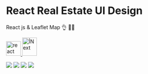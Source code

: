 # React Real Estate UI Design

React js & Leaflet Map 👌 🤩✅

  <a href="https://reactjs.org/" target="_blank" rel="noreferrer">
    <img
      src="https://camo.githubusercontent.com/d764e0d1b0bb6fc6e65157b3c98b9e203a13a17390309fad633406c3324dbfb2/68747470733a2f2f72656163746e61746976652e6465762f696d672f6865616465725f6c6f676f2e737667"
      alt="react"
      width="40"
      height="40"
    />
  </a>
<a href="https://nextjs.org/" target="_blank" rel="noreferrer">
    <img
      src="https://s31.picofile.com/file/8473552726/lead.png"
      alt="أNext"
      width="40"
      height="50"
    />
  </a>
  

![](https://s30.picofile.com/file/8473552550/real_estate_4_.png)
![](https://s31.picofile.com/file/8473552568/real_estate_5_.png)
![](https://s31.picofile.com/file/8473552592/real_estate_2_.png)
![](https://s30.picofile.com/file/8473552600/real_estate_3_.png)


 
